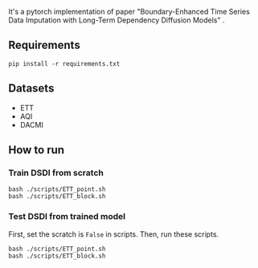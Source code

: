 <!--
 * @Description:
 * @Author: Xue Jiang
 * @Email: jx19303768670@gmail.com

-->

It's a pytorch implementation of paper "Boundary-Enhanced Time Series Data Imputation with
Long-Term Dependency Diffusion Models" .

## Requirements

```shell
pip install -r requirements.txt
```

## Datasets

- ETT
- AQI
- DACMI

## How to run

### Train DSDI from scratch

```shell
bash ./scripts/ETT_point.sh
bash ./scripts/ETT_block.sh
```

### Test DSDI from trained model

First, set the scratch is `False` in scripts.
Then, run these scripts.

```shell
bash ./scripts/ETT_point.sh
bash ./scripts/ETT_block.sh
```
